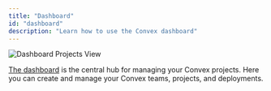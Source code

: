 ```yaml
---
title: "Dashboard"
id: "dashboard"
description: "Learn how to use the Convex dashboard"
---
```


![Dashboard Projects View](/screenshots/projects.png)

[The dashboard](https://dashboard.convex.dev/) is the central hub for managing
your Convex projects. Here you can create and manage your Convex teams,
projects, and deployments.
